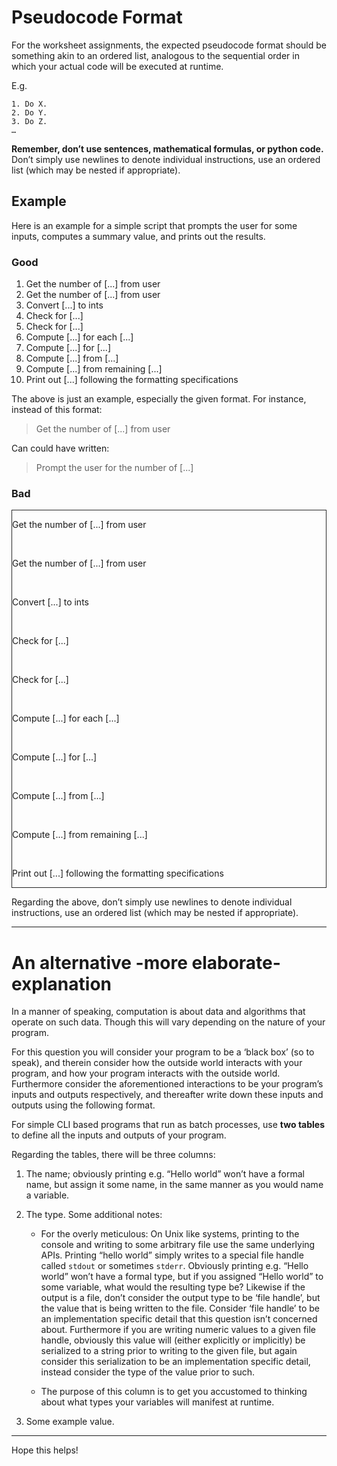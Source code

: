 # Pseudocode Format

For the worksheet assignments, the expected pseudocode format should be something akin to an ordered list, analogous to the sequential order in which your actual code will be executed at runtime. 

E.g.
```
1. Do X.
2. Do Y.
3. Do Z. 
… 
```


**Remember, don’t use sentences, mathematical formulas, or python code.**
Don’t simply use newlines to denote individual instructions, use an ordered list (which may be nested if appropriate). 

## Example

Here is an example for a simple script that prompts the user for some inputs, computes a summary value, and prints out the results.

### Good

1. Get the number of [...] from user
1. Get the number of [...] from user
2. Convert [...] to ints
3. Check for [...]
4. Check for [...]
5. Compute [...] for each [...]
6. Compute [...] for [...]
7. Compute [...] from [...]
8. Compute [...] from remaining [...]
9. Print out [...] following the formatting specifications



The above is just an example, especially the given format. For instance, instead of this format:
> Get the number of [...] from user

Can could have written:
> Prompt the user for the number of [...]


### Bad

<div style="border: 1px solid #262626">
<p>Get the number of [...] from user</p><br/>
<p>Get the number of [...] from user</p><br/>
<p>Convert [...] to ints</p><br/>
<p>Check for [...]</p><br/>
<p>Check for [...]</p><br/>
<p>Compute [...] for each [...]</p><br/>
<p>Compute [...] for [...]</p><br/>
<p>Compute [...] from [...]</p><br/>
<p>Compute [...] from remaining [...]</p><br/>
<p>Print out [...] following the formatting specifications</p>
</div>

Regarding the above, don’t simply use newlines to denote individual instructions, use an ordered list (which may be nested if appropriate). 


<hr/>

# An alternative -more elaborate- explanation

In a manner of speaking, computation is about data and algorithms that operate on such data. Though this will vary depending on the nature of your program. 

For this question you will consider your program to be a ‘black box’ (so to speak), and therein consider how the outside world interacts with your program, and how your program interacts with the outside world. Furthermore consider the aforementioned interactions to be your program’s inputs and outputs respectively, and thereafter write down these inputs and outputs using the following format. 

For simple CLI based programs that run as batch processes, use **two tables** to define all the inputs and outputs of your program.

Regarding the tables, there will be three columns:
1. The name; obviously printing e.g. “Hello world” won’t have a formal name, but assign it some name, in the same manner as you would name a variable. 
2. The type. Some additional notes:

    * For the overly meticulous: On Unix like systems, printing to the console and writing to some arbitrary file use the same underlying APIs. Printing “hello world” simply writes to a special file handle called `stdout` or sometimes `stderr`. Obviously printing e.g. “Hello world” won’t have a formal type, but if you assigned “Hello world” to some variable, what would the resulting type be? Likewise if the output is a file, don’t consider the output type to be ‘file handle’, but the value that is being written to the file. Consider ‘file handle’ to be an implementation specific detail that this question isn’t concerned about. Furthermore if you are writing numeric values to a given file handle, obviously this value will (either explicitly or implicitly) be serialized to a string prior to writing to the given file, but again consider this serialization to be an implementation specific detail, instead consider the type of the value prior to such. 

    * The purpose of this column is to get you accustomed to thinking about what types your variables will manifest at runtime.

3. Some example value.


<hr/>


Hope this helps! 
